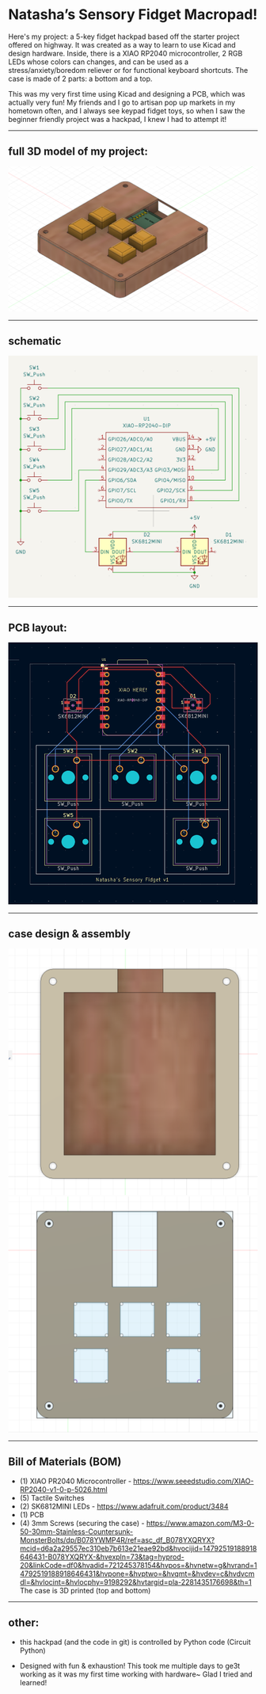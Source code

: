 # Natasha’s Sensory Fidget Macropad!

Here's my project: a 5-key fidget hackpad based off the starter project offered on highway. It was created as a way to learn to use Kicad and design hardware. Inside, there is a XIAO RP2040 microcontroller, 2 RGB LEDs whose colors can changes, and can be used as a stress/anxiety/boredom reliever or for functional keyboard shortcuts. The case is made of 2 parts: a bottom and a top.

This was my very first time using Kicad and designing a PCB, which was actually very fun! My friends and I go to artisan pop up markets in my hometown often, and I always see keypad fidget toys, so when I saw the beginner friendly project was a hackpad, I knew I had to attempt it!

---
## full 3D model of my project:

![Hackpad Overview](images/assembled_macroPAD.png)

---

## schematic

![Schematic](images/schematic.png)

---

## PCB layout:

![PCB Layout](images/pcb_layout.png)

---

## case design & assembly

![Case Rendering](images/bottomCase_CAD.png)
![Case Rendering](images/topCase_CAD.png)

---

## Bill of Materials (BOM)

- (1) XIAO PR2040 Microcontroller - https://www.seeedstudio.com/XIAO-RP2040-v1-0-p-5026.html
- (5) Tactile Switches 
- (2) SK6812MINI LEDs  - https://www.adafruit.com/product/3484 
- (1) PCB
- (4) 3mm Screws (securing the case) - https://www.amazon.com/M3-0-50-30mm-Stainless-Countersunk-MonsterBolts/dp/B078YWMP4R/ref=asc_df_B078YXQRYX?mcid=d6a2a29557ec310eb7b613e21eae92bd&hvocijid=14792519188918646431-B078YXQRYX-&hvexpln=73&tag=hyprod-20&linkCode=df0&hvadid=721245378154&hvpos=&hvnetw=g&hvrand=14792519188918646431&hvpone=&hvptwo=&hvqmt=&hvdev=c&hvdvcmdl=&hvlocint=&hvlocphy=9198292&hvtargid=pla-2281435176698&th=1 
 The case is 3D printed (top and bottom)

---

## other:
- this hackpad (and the code in git) is controlled by Python code (Circuit Python)

- Designed with fun & exhaustion! This took me multiple days to ge3t working as it was my first time working with hardware~ Glad I tried and learned!


